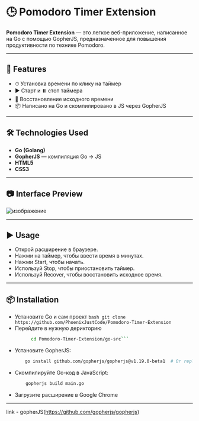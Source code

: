# 🕒 Pomodoro Timer Extension
**Pomodoro Timer Extension** — это легкое веб-приложение, написанное на Go с помощью GopherJS, предназначенное для повышения продуктивности по технике Pomodoro.

---

## 🚀 Features

- ⏱ Установка времени по клику на таймер
- ▶️ Старт и ⏸️ стоп таймера
- 🔁 Восстановление исходного времени
- 📦 Написано на Go и скомпилировано в JS через GopherJS

---

## 🛠 Technologies Used

- **Go (Golang)**
- **GopherJS** — компиляция Go → JS
- **HTML5**
- **CSS3**

---

## 📷 Interface Preview

![изображение](https://github.com/user-attachments/assets/abab064c-f2e5-4c56-8b6c-26adeed2f86d)


---


## ▶️ Usage

 -    Открой расширение в браузере.
 -    Нажми на таймер, чтобы ввести время в минутах.
 -    Нажми Start, чтобы начать.
 -    Используй Stop, чтобы приостановить таймер.
 -    Используй Recover, чтобы восстановить исходное время.

---


## 📦 Installation

 -    Установите Go и сам проект
     ```bash
            git clone https://github.com/PhoenixJustCode/Pomodoro-Timer-Extension ```
 -   Перейдите в нужную дерикторию
      ```bash
            cd Pomodoro-Timer-Extension/go-src```
 -    Установите GopherJS:
   ```bash
          go install github.com/gopherjs/gopherjs@v1.19.0-beta1  # Or replace 'v1.19.0-beta1' with another version.
   ```

 -    Скомпилируйте Go-код в JavaScript:
      ```bash
          gopherjs build main.go
      ```
  -    Загрузите расширение в Google Chrome

---

link - gopherJS(https://github.com/gopherjs/gopherjs)
